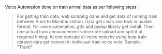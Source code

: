 Voice Automation done on train arrival data as per following steps :
> For getting train data, web scraping done and get data of running train between Pune to Mumbai station.
> Data get clean and took in usable format.
> For voice automation, gtts and pydup library get install.
> Then one actual train announcement voice note upload and split it at required timing.
> At end concate all voice notesby using loop train dataset data get convert in indivisual train voice note.
> Sample : "Train1" 
